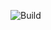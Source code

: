 ![Build](https://github.com/webfx-project/j2cl-maven-plugin-test/actions/workflows/build.yml/badge.svg)
